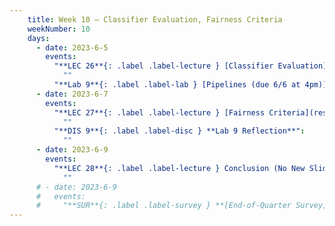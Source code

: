 ```yaml
---
    title: Week 10 – Classifier Evaluation, Fairness Criteria
    weekNumber: 10
    days:
      - date: 2023-6-5
        events:
          "**LEC 26**{: .label .label-lecture } [Classifier Evaluation](resources/lectures/lec26/lec26.html)":     
            "" 
          "**Lab 9**{: .label .label-lab } [Pipelines (due 6/6 at 4pm)](https://github.com/dsc-courses/dsc80-2023-sp/blob/main/labs/09-sklearn/lab.ipynb)":
      - date: 2023-6-7
        events:
          "**LEC 27**{: .label .label-lecture } [Fairness Criteria](resources/lectures/lec27/lec27.html)":
            ""
          "**DIS 9**{: .label .label-disc } **Lab 9 Reflection**":
            ""
      - date: 2023-6-9
        events:
          "**LEC 28**{: .label .label-lecture } Conclusion (No New Slides!)":
            ""
      # - date: 2023-6-9
      #   events:
      #     "**SUR**{: .label .label-survey } **[End-of-Quarter Survey](https://docs.google.com/forms/d/e/1FAIpQLSffA3AK7HDGq5HX5hENTKUPE-Z_8W9CXR-eTOp5yT39qd8A9A/viewform) + [CAPEs](https://cape.ucsd.edu) (due 3/18 at 8AM)**":
---
```


